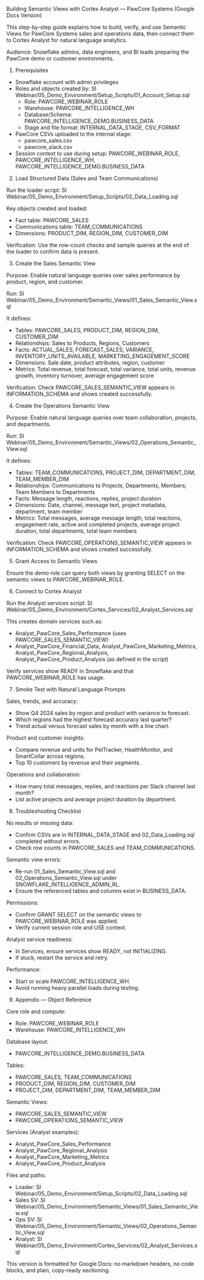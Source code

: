 Building Semantic Views with Cortex Analyst — PawCore Systems (Google Docs Version)

This step-by-step guide explains how to build, verify, and use Semantic Views for PawCore Systems sales and operations data, then connect them to Cortex Analyst for natural language analytics.

Audience: Snowflake admins, data engineers, and BI leads preparing the PawCore demo or customer environments.

1) Prerequisites

- Snowflake account with admin privileges
- Roles and objects created by: SI Webinar/05_Demo_Environment/Setup_Scripts/01_Account_Setup.sql
  - Role: PAWCORE_WEBINAR_ROLE
  - Warehouse: PAWCORE_INTELLIGENCE_WH
  - Database/Schema: PAWCORE_INTELLIGENCE_DEMO.BUSINESS_DATA
  - Stage and file format: INTERNAL_DATA_STAGE, CSV_FORMAT
- PawCore CSVs uploaded to the internal stage:
  - pawcore_sales.csv
  - pawcore_slack.csv
- Session context to use during setup: PAWCORE_WEBINAR_ROLE, PAWCORE_INTELLIGENCE_WH, PAWCORE_INTELLIGENCE_DEMO.BUSINESS_DATA

2) Load Structured Data (Sales and Team Communications)

Run the loader script: SI Webinar/05_Demo_Environment/Setup_Scripts/02_Data_Loading.sql

Key objects created and loaded:
- Fact table: PAWCORE_SALES
- Communications table: TEAM_COMMUNICATIONS
- Dimensions: PRODUCT_DIM, REGION_DIM, CUSTOMER_DIM

Verification: Use the row-count checks and sample queries at the end of the loader to confirm data is present.

3) Create the Sales Semantic View

Purpose: Enable natural language queries over sales performance by product, region, and customer.

Run: SI Webinar/05_Demo_Environment/Semantic_Views/01_Sales_Semantic_View.sql

It defines:
- Tables: PAWCORE_SALES, PRODUCT_DIM, REGION_DIM, CUSTOMER_DIM
- Relationships: Sales to Products, Regions, Customers
- Facts: ACTUAL_SALES, FORECAST_SALES, VARIANCE, INVENTORY_UNITS_AVAILABLE, MARKETING_ENGAGEMENT_SCORE
- Dimensions: Sale date, product attributes, region, customer
- Metrics: Total revenue, total forecast, total variance, total units, revenue growth, inventory turnover, average engagement score

Verification: Check PAWCORE_SALES_SEMANTIC_VIEW appears in INFORMATION_SCHEMA and shows created successfully.

4) Create the Operations Semantic View

Purpose: Enable natural language queries over team collaboration, projects, and departments.

Run: SI Webinar/05_Demo_Environment/Semantic_Views/02_Operations_Semantic_View.sql

It defines:
- Tables: TEAM_COMMUNICATIONS, PROJECT_DIM, DEPARTMENT_DIM, TEAM_MEMBER_DIM
- Relationships: Communications to Projects, Departments, Members; Team Members to Departments
- Facts: Message length, reactions, replies, project duration
- Dimensions: Date, channel, message text, project metadata, department, team member
- Metrics: Total messages, average message length, total reactions, engagement rate, active and completed projects, average project duration, total departments, total team members

Verification: Check PAWCORE_OPERATIONS_SEMANTIC_VIEW appears in INFORMATION_SCHEMA and shows created successfully.

5) Grant Access to Semantic Views

Ensure the demo role can query both views by granting SELECT on the semantic views to PAWCORE_WEBINAR_ROLE.

6) Connect to Cortex Analyst

Run the Analyst services script: SI Webinar/05_Demo_Environment/Cortex_Services/02_Analyst_Services.sql

This creates domain services such as:
- Analyst_PawCore_Sales_Performance (uses PAWCORE_SALES_SEMANTIC_VIEW)
- Analyst_PawCore_Financial_Data, Analyst_PawCore_Marketing_Metrics, Analyst_PawCore_Regional_Analysis, Analyst_PawCore_Product_Analysis (as defined in the script)

Verify services show READY in Snowflake and that PAWCORE_WEBINAR_ROLE has usage.

7) Smoke Test with Natural Language Prompts

Sales, trends, and accuracy:
- Show Q4 2024 sales by region and product with variance to forecast.
- Which regions had the highest forecast accuracy last quarter?
- Trend actual versus forecast sales by month with a line chart.

Product and customer insights:
- Compare revenue and units for PetTracker, HealthMonitor, and SmartCollar across regions.
- Top 10 customers by revenue and their segments.

Operations and collaboration:
- How many total messages, replies, and reactions per Slack channel last month?
- List active projects and average project duration by department.

8) Troubleshooting Checklist

No results or missing data:
- Confirm CSVs are in INTERNAL_DATA_STAGE and 02_Data_Loading.sql completed without errors.
- Check row counts in PAWCORE_SALES and TEAM_COMMUNICATIONS.

Semantic view errors:
- Re-run 01_Sales_Semantic_View.sql and 02_Operations_Semantic_View.sql under SNOWFLAKE_INTELLIGENCE_ADMIN_RL.
- Ensure the referenced tables and columns exist in BUSINESS_DATA.

Permissions:
- Confirm GRANT SELECT on the semantic views to PAWCORE_WEBINAR_ROLE was applied.
- Verify current session role and USE context.

Analyst service readiness:
- In Services, ensure services show READY, not INITIALIZING.
- If stuck, restart the service and retry.

Performance:
- Start or scale PAWCORE_INTELLIGENCE_WH.
- Avoid running heavy parallel loads during testing.

9) Appendix — Object Reference

Core role and compute:
- Role: PAWCORE_WEBINAR_ROLE
- Warehouse: PAWCORE_INTELLIGENCE_WH

Database layout:
- PAWCORE_INTELLIGENCE_DEMO.BUSINESS_DATA

Tables:
- PAWCORE_SALES, TEAM_COMMUNICATIONS
- PRODUCT_DIM, REGION_DIM, CUSTOMER_DIM
- PROJECT_DIM, DEPARTMENT_DIM, TEAM_MEMBER_DIM

Semantic Views:
- PAWCORE_SALES_SEMANTIC_VIEW
- PAWCORE_OPERATIONS_SEMANTIC_VIEW

Services (Analyst examples):
- Analyst_PawCore_Sales_Performance
- Analyst_PawCore_Regional_Analysis
- Analyst_PawCore_Marketing_Metrics
- Analyst_PawCore_Product_Analysis

Files and paths:
- Loader: SI Webinar/05_Demo_Environment/Setup_Scripts/02_Data_Loading.sql
- Sales SV: SI Webinar/05_Demo_Environment/Semantic_Views/01_Sales_Semantic_View.sql
- Ops SV: SI Webinar/05_Demo_Environment/Semantic_Views/02_Operations_Semantic_View.sql
- Analyst: SI Webinar/05_Demo_Environment/Cortex_Services/02_Analyst_Services.sql

This version is formatted for Google Docs: no markdown headers, no code blocks, and plain, copy-ready sectioning.
